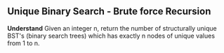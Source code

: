 ## Unique Binary Search - Brute force Recursion
**Understand**
Given an integer n, return the number of structurally unique BST's (binary search trees) which has exactly n nodes of unique values from 1 to n.